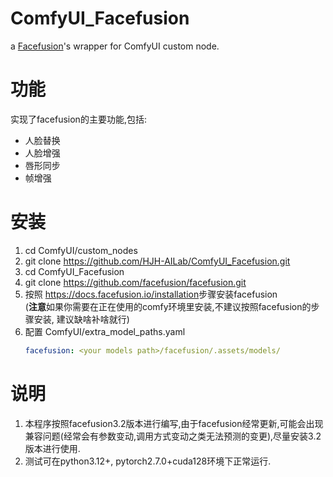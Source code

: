 # ComfyUI_Facefusion  
a [Facefusion](https://github.com/facefusion/facefusion)'s wrapper for ComfyUI custom node.

# 功能  
实现了facefusion的主要功能,包括:  
- 人脸替换
- 人脸增强
- 唇形同步
- 帧增强


# 安装  
1. cd ComfyUI/custom_nodes  
2. git clone <https://github.com/HJH-AILab/ComfyUI_Facefusion.git>  
3. cd ComfyUI_Facefusion  
4. git clone <https://github.com/facefusion/facefusion.git>  
5. 按照 <https://docs.facefusion.io/installation>步骤安装facefusion  
    (**注意**如果你需要在正在使用的comfy环境里安装,不建议按照facefusion的步骤安装, 建议缺啥补啥就行)
6. 配置 ComfyUI/extra_model_paths.yaml  
    ```yaml  
    facefusion: <your models path>/facefusion/.assets/models/
    ```

# 说明  
1. 本程序按照facefusion3.2版本进行编写,由于facefusion经常更新,可能会出现兼容问题(经常会有参数变动,调用方式变动之类无法预测的变更),尽量安装3.2版本进行使用.
2. 测试可在python3.12+, pytorch2.7.0+cuda128环境下正常运行.

